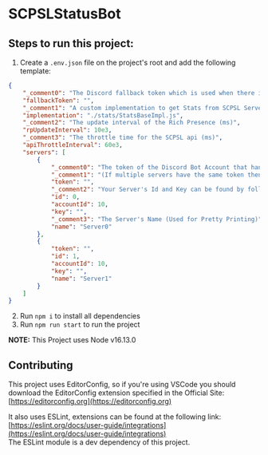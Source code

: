 # SCPSLStatusBot

## Steps to run this project:

 1. Create a `.env.json` file on the project's root and add the following template:
```json
{
    "_comment0": "The Discord fallback token which is used when there isn't an SL Server-Specific one",
    "fallbackToken": "",
    "_comment1": "A custom implementation to get Stats from SCPSL Servers",
    "implementation": "./stats/StatsBaseImpl.js",
    "_comment2": "The update interval of the Rich Presence (ms)",
    "rpUpdateInterval": 10e3,
    "_comment3": "The throttle time for the SCPSL api (ms)",
    "apiThrottleInterval": 60e3,
    "servers": [
        {
            "_comment0": "The token of the Discord Bot Account that handles this Server's Stats",
            "_comment1": "(If multiple servers have the same token then the bot will switch between them at every update)",
            "token": "",
            "_comment2": "Your Server's Id and Key can be found by following this guide: https://support.scpslgame.com/article/61",
            "id": 0,
            "accountId": 10,
            "key": "",
            "_comment3": "The Server's Name (Used for Pretty Printing)",
            "name": "Server0"
        },
        {
            "token": "",
            "id": 1,
            "accountId": 10,
            "key": "",
            "name": "Server1"
        }
    ]
}
```
 2. Run `npm i` to install all dependencies
 3. Run `npm run start` to run the project

**NOTE:** This Project uses Node v16.13.0

## Contributing

This project uses EditorConfig, so if you're using VSCode you should download
the EditorConfig extension specified in the Official Site: [https://editorconfig.org](https://editorconfig.org)

It also uses ESLint, extensions can be found at the following link: [https://eslint.org/docs/user-guide/integrations](https://eslint.org/docs/user-guide/integrations)<br>
The ESLint module is a dev dependency of this project.

